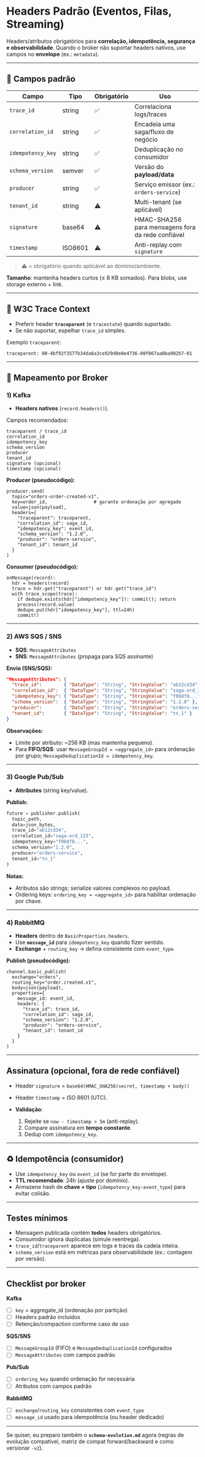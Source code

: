 # Headers Padrão (Eventos, Filas, Streaming)

Headers/atributos obrigatórios para **correlação, idempotência,
segurança e observabilidade**.
Quando o broker não suportar headers nativos, use campos no
**envelope** (ex.: `metadata`).

---

## 📌 Campos padrão

| Campo             | Tipo    | Obrigatório | Uso                          |
| ----------------- | ------- | ----------- | ---------------------------- |
| `trace_id`        | string  | ✅           | Correlaciona logs/traces  |
| `correlation_id`  | string  | ✅           | Encadeia uma saga/fluxo de negócio|
| `idempotency_key` | string  | ✅           | Deduplicação no consumidor   |
| `schema_version`  | semver  | ✅           | Versão do **payload/data**        |
| `producer`        | string  | ✅           | Serviço emissor (ex.: `orders-service`)|
| `tenant_id`       | string  | ⚠️          | Multi-tenant (se aplicável) |
| `signature`       | base64  | ⚠️          | HMAC-SHA256 para mensagens fora da rede confiável|
| `timestamp`       | ISO8601 | ⚠️          | Anti-replay com `signature`       |

> ⚠️ = obrigatório quando aplicável ao domínio/ambiente.

**Tamanho**: mantenha headers curtos (≤ 8 KB somados). Para blobs, use storage
externo + link.

---

## 🔗 W3C Trace Context

* Preferir header **`traceparent`** (e `tracestate`) quando suportado.
* Se não suportar, espelhar `trace_id` simples.

Exemplo `traceparent`:

```
traceparent: 00-4bf92f3577b34da6a3ce929d0e0e4736-00f067aa0ba902b7-01
```

---

## 🧭 Mapeamento por Broker

### 1) Kafka

* **Headers nativos** (`record.headers()`).

Campos recomendados:

```
traceparent / trace_id
correlation_id
idempotency_key
schema_version
producer
tenant_id
signature (opcional)
timestamp (opcional)
```

**Producer (pseudocódigo):**

```pseudo
producer.send(
  topic="orders-order-created-v1",
  key=order_id,                 # garante ordenação por agregado
  value=json(payload),
  headers={
    "traceparent": traceparent,
    "correlation_id": saga_id,
    "idempotency_key": event_id,
    "schema_version": "1.2.0",
    "producer": "orders-service",
    "tenant_id": tenant_id
  }
)
```

**Consumer (pseudocódigo):**

```pseudo
onMessage(record):
  hdr = headers(record)
  trace = hdr.get("traceparent") or hdr.get("trace_id")
  with trace_scope(trace):
    if dedupe.exists(hdr["idempotency_key"]): commit(); return
    process(record.value)
    dedupe.put(hdr["idempotency_key"], ttl=24h)
    commit()
```

---

### 2) AWS SQS / SNS

* **SQS**: `MessageAttributes`
* **SNS**: `MessageAttributes` (propaga para SQS assinante)

**Envio (SNS/SQS):**

```json
"MessageAttributes": {
  "trace_id":        { "DataType": "String", "StringValue": "ab12cd34" },
  "correlation_id":  { "DataType": "String", "StringValue": "saga-ord_123" },
  "idempotency_key": { "DataType": "String", "StringValue": "f0b8f8..." },
  "schema_version":  { "DataType": "String", "StringValue": "1.2.0" },
  "producer":        { "DataType": "String", "StringValue": "orders-service" },
  "tenant_id":       { "DataType": "String", "StringValue": "tn_1" }
}
```

**Observações:**

* Limite por atributo: \~256 KB (mas mantenha pequeno).
* Para **FIFO/SQS**: usar `MessageGroupId = <aggregate_id>` para ordenação por
grupo; `MessageDeduplicationId = idempotency_key`.

---

### 3) Google Pub/Sub

* **Attributes** (string key/value).

**Publish:**

```python
future = publisher.publish(
  topic_path,
  data=json_bytes,
  trace_id="ab12cd34",
  correlation_id="saga-ord_123",
  idempotency_key="f0b8f8...",
  schema_version="1.2.0",
  producer="orders-service",
  tenant_id="tn_1"
)
```

**Notas:**

* Atributos são strings; serialize valores complexos no payload.
* Ordering keys: `ordering_key = <aggregate_id>` para habilitar ordenação por chave.

---

### 4) RabbitMQ

* **Headers** dentro de `BasicProperties.headers`.
* Use **`message_id`** para `idempotency_key` quando fizer sentido.
* **Exchange** + `routing_key` → defina consistente com `event_type`.

**Publish (pseudocódigo):**

```pseudo
channel.basic_publish(
  exchange="orders",
  routing_key="order.created.v1",
  body=json(payload),
  properties={
    message_id: event_id,
    headers: {
      "trace_id": trace_id,
      "correlation_id": saga_id,
      "schema_version": "1.2.0",
      "producer": "orders-service",
      "tenant_id": tenant_id
    }
  }
)
```

---

## Assinatura (opcional, fora de rede confiável)

* Header `signature` = `base64(HMAC_SHA256(secret, timestamp + body))`
* Header `timestamp` = ISO 8601 (UTC).
* **Validação**:

  1. Rejeite se `now - timestamp > 5m` (anti-replay).
  2. Compare assinatura em **tempo constante**.
  3. Dedup com `idempotency_key`.

---

## ♻️ Idempotência (consumidor)

* Use `idempotency_key` ou `event_id` (se for parte do envelope).
* **TTL recomendado**: 24h (ajuste por domínio).
* Armazene hash de **chave + tipo** (`idempotency_key:event_type`) para evitar colisão.

---

## Testes mínimos

* Mensagem publicada contém **todos** headers obrigatórios.
* Consumidor ignora duplicatas (simule reentrega).
* `trace_id`/`traceparent` aparece em logs e traces da cadeia inteira.
* `schema_version` está em métricas para observabilidade (ex.: contagem por versão).

---

## Checklist por broker

**Kafka**

* [ ] `key` = aggregate\_id (ordenação por partição)
* [ ] Headers padrão incluídos
* [ ] Retenção/compaction conforme caso de uso

**SQS/SNS**

* [ ] `MessageGroupId` (FIFO) e `MessageDeduplicationId` configurados
* [ ] `MessageAttributes` com campos padrão

**Pub/Sub**

* [ ] `ordering_key` quando ordenação for necessária
* [ ] Atributos com campos padrão

**RabbitMQ**

* [ ] `exchange`/`routing_key` consistentes com `event_type`
* [ ] `message_id` usado para idempotência (ou header dedicado)

---

Se quiser, eu preparo também o **`schema-evolution.md`** agora
(regras de evolução compatível, matriz de compat forward/backward e
como versionar `-v2`).
